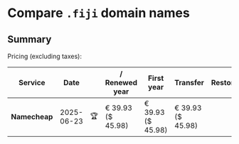 # Compare `.fiji` domain names

## Summary

Pricing (excluding taxes):

| Service | Date |  | / Renewed year | First year | Transfer | Restoration |
|--|--|--|--|--|--|--|
| **Namecheap** | 2025-06-23 | 🏆 | € 39.93<br>($ 45.98) | € 39.93<br>($ 45.98) | € 39.93<br>($ 45.98) |  |
